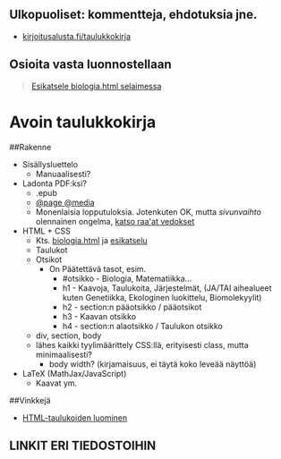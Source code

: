 ## Ulkopuoliset: kommentteja, ehdotuksia jne.
* [kirjoitusalusta.fi/taulukkokirja](http://kirjoitusalusta.fi/taulukkokirja)

## Osioita vasta luonnostellaan
> [Esikatsele biologia.html selaimessa](https://rawgit.com/avoimet-oppimateriaalit-ry/avoin-taulukkokirja/master/biologia/biologia.html)

Avoin taulukkokirja
===================

##Rakenne
* Sisällysluettelo
  * Manuaalisesti?
* Ladonta PDF:ksi?
  * .epub
  * [@page @media](http://stackoverflow.com/a/14621368)
  * Monenlaisia lopputuloksia. Jotenkuten OK, mutta *sivunvaihto* olennainen ongelma, [katso raa'at vedokset](http://kaikkeus.dy.fi/aliopisto/avoin/taulukkokirja/biologia/PDF-kokeilut)
* HTML + CSS
  * Kts. [biologia.html](https://github.com/avoimet-oppimateriaalit-ry/avoin-taulukkokirja/blob/master/biologia/biologia.html) ja [esikatselu](https://rawgit.com/avoimet-oppimateriaalit-ry/avoin-taulukkokirja/master/biologia/biologia.html)
  * Taulukot
  * Otsikot
    * On Päätettävä tasot, esim.
      * #otsikko - Biologia, Matematiikka...
      * h1 - Kaavoja, Taulukoita, Järjestelmät, (JA/TAI aihealueet kuten Genetiikka, Ekologinen luokittelu, Biomolekyylit)
      * h2 - section:n pääotsikko / pääotsikot
      * h3 - Kaavan otsikko
      * h4 - section:n alaotsikko / Taulukon otsikko 
  * div, section, body
  * lähes kaikki tyylimäärittely CSS:llä, erityisesti class, mutta minimaalisesti?
    * body width? (kirjamaisuus, ei täytä koko leveää näyttöä)
* LaTeX (MathJax/JavaScript)
  * Kaavat ym.
  
##Vinkkejä
 * [HTML-taulukoiden luominen](http://www.tablesgenerator.com/html_tables)
 
## LINKIT ERI TIEDOSTOIHIN 
